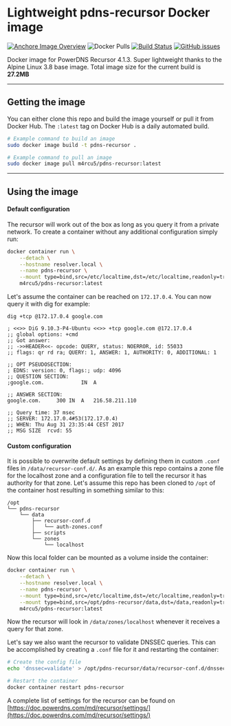 # Lightweight pdns-recursor Docker image
[![Anchore Image Overview](https://anchore.io/service/badges/image/16fe22cef64d4c60f420e479aedea43bb5668bcb02302fea27391bf70057512c)](https://anchore.io/image/dockerhub/m4rcu5%2Fpdns-recursor%3Alatest) ![Docker Pulls](https://img.shields.io/docker/pulls/m4rcu5/pdns-recursor.svg) [![Build Status](https://travis-ci.org/m4rcu5nl/docker-pdns-recursor-alpine.svg?branch=master)](https://travis-ci.org/m4rcu5nl/docker-pdns-recursor-alpine) [![GitHub issues](https://img.shields.io/github/issues/m4rcu5nl/docker-pdns-recursor-alpine.svg)](https://github.com/m4rcu5nl/docker-pdns-recursor-alpine/issues)  

Docker image for PowerDNS Recursor 4.1.3. Super lightweight thanks to the Alpine Linux 3.8 base image. Total image size for the current build is **27.2MB**
- - -
## Getting the image
You can either clone this repo and build the image yourself or pull it from Docker Hub. The `:latest` tag on Docker Hub is a daily automated build.

```bash
# Example command to build an image
sudo docker image build -t pdns-recursor .

# Example command to pull an image
sudo docker image pull m4rcu5/pdns-recursor:latest
```
- - -
## Using the image

#### Default configuration
The recursor will work out of the box as long as you query it from a private network. To create a container without any additional configuration simply run:
```bash
docker container run \
    --detach \
    --hostname resolver.local \
    --name pdns-recursor \
    --mount type=bind,src=/etc/localtime,dst=/etc/localtime,readonly=true \
    m4rcu5/pdns-recursor:latest
```
Let's assume the container can be reached on `172.17.0.4`. You can now query it with dig for example:
```
dig +tcp @172.17.0.4 google.com

; <<>> DiG 9.10.3-P4-Ubuntu <<>> +tcp google.com @172.17.0.4
;; global options: +cmd
;; Got answer:
;; ->>HEADER<<- opcode: QUERY, status: NOERROR, id: 55033
;; flags: qr rd ra; QUERY: 1, ANSWER: 1, AUTHORITY: 0, ADDITIONAL: 1

;; OPT PSEUDOSECTION:
; EDNS: version: 0, flags:; udp: 4096
;; QUESTION SECTION:
;google.com.            IN  A

;; ANSWER SECTION:
google.com.     300 IN  A   216.58.211.110

;; Query time: 37 msec
;; SERVER: 172.17.0.4#53(172.17.0.4)
;; WHEN: Thu Aug 31 23:35:44 CEST 2017
;; MSG SIZE  rcvd: 55
```

#### Custom configuration
It is possible to overwrite default settings by defining them in custom `.conf` files in `/data/recursor-conf.d/`. As an example this repo contains a zone file for the localhost zone and a configuration file to tell the recursor it has authority for that zone. Let's assume this repo has been cloned to `/opt` of the container host resulting in something similar to this:  

```
/opt
└── pdns-recursor
    └── data
        ├── recursor-conf.d
        │   └── auth-zones.conf
        ├── scripts
        └── zones
            └── localhost
```
Now this local folder can be mounted as a volume inside the container:  
```bash
docker container run \
    --detach \
    --hostname resolver.local \
    --name pdns-recursor \
    --mount type=bind,src=/etc/localtime,dst=/etc/localtime,readonly=true \
    --mount type=bind,src=/opt/pdns-recursor/data,dst=/data,readonly=true \
    m4rcu5/pdns-recursor:latest
```
Now the recursor will look in `/data/zones/localhost` whenever it receives a query for that zone.  

Let's say we also want the recursor to validate DNSSEC queries. This can be accomplished by creating a `.conf` file for it and restarting the container:
```bash
# Create the config file
echo 'dnssec=validate' > /opt/pdns-recursor/data/recursor-conf.d/dnssec.conf

# Restart the container
docker container restart pdns-recursor
```
A complete list of settings for the recursor can be found on [https://doc.powerdns.com/md/recursor/settings/](https://doc.powerdns.com/md/recursor/settings/)
